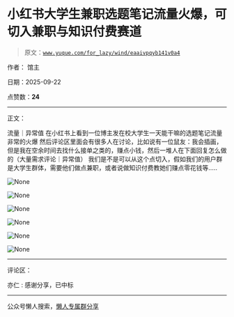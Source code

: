 # 小红书大学生兼职选题笔记流量火爆，可切入兼职与知识付费赛道

> 原文：[`www.yuque.com/for_lazy/wind/eaaivpqyb141v0a4`](https://www.yuque.com/for_lazy/wind/eaaivpqyb141v0a4)

作者： 馆主

日期：2025-09-22

点赞数：**24**

* * *

正文：

流量｜异常值 在小红书上看到一位博主发在校大学生一天能干嘛的选题笔记流量非常的火爆
然后评论区里面会有很多人在讨论，比如说有一位鼠友：我会插画，但是我在空余时间去找什么接单之类的，赚点小钱，然后一堆人在下面回复怎么做的（大量需求评论｜异常值）
我们是不是可以从这个点切入，假如我们的用户群是大学生群体，需要他们做点兼职，或者说做知识付费教她们赚点零花钱等…..

![](img/05789453b1b61a1a36aaa8dcbac2f488.png "None")

![](img/970bbec9d9712855050063edf23990dc.png "None")

![](img/27609e56c105a8f8dd13e4f05856a996.png "None")

![](img/e9c97fb2cc402129e590e8fe85ded431.png "None")

![](img/3f9adbdb1d828e25363ec2291121cf25.png "None")

![](img/e1c7f93bbf66dbdd774a498136abce33.png "None")

* * *

评论区：

亦仁 : 感谢分享，已中标

* * *

公众号懒人搜索，[懒人专属群分享](https://lazybook.fun/#/blog/group)